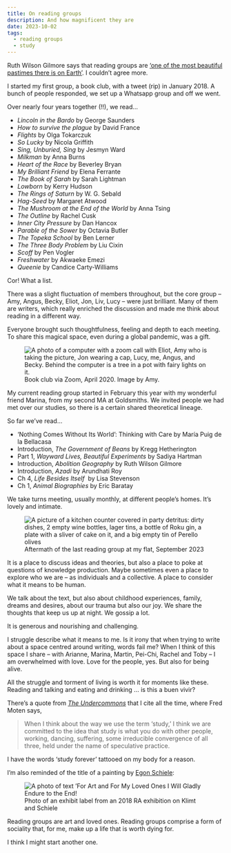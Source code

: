 ```yaml
---
title: On reading groups
description: And how magnificent they are 
date: 2023-10-02
tags:
  - reading groups
  - study  
---
```


Ruth Wilson Gilmore says that reading groups are [‘one of the most beautiful pastimes there is on Earth’](https://onbeing.org/programs/ruth-wilson-gilmore-where-life-is-precious-life-is-precious/). I couldn’t agree more.

I started my first group, a book club, with a tweet (rip) in January 2018. A bunch of people responded, we set up a Whatsapp group and off we went. 

Over nearly four years together (!!), we read… 

- *Lincoln in the Bardo* by George Saunders
- *How to survive the plague* by David France
- *Flights* by Olga Tokarczuk
- *So Lucky* by Nicola Griffith
- *Sing, Unburied, Sing* by Jesmyn Ward
- *Milkman* by Anna Burns
- *Heart of the Race* by Beverley Bryan
- *My Brilliant Friend* by Elena Ferrante
- *The Book of Sarah* by Sarah Lightman
- *Lowborn* by Kerry Hudson
- *The Rings of Saturn* by W. G. Sebald
- *Hag-Seed* by Margaret Atwood
- *The Mushroom at the End of the World* by Anna Tsing
- *The Outline* by Rachel Cusk
- *Inner City Pressure* by Dan Hancox
- *Parable of the Sower* by Octavia Butler
- *The Topeka School* by Ben Lerner
- *The Three Body Problem* by Liu Cixin
- *Scoff* by Pen Vogler
- *Freshwater* by Akwaeke Emezi
- *Queenie* by Candice Carty-Williams 

Cor! What a list.

There was a slight fluctuation of members throughout, but the core group – Amy, Angus, Becky, Eliot, Jon, Liv, Lucy – were just brilliant. Many of them are writers, which really enriched the discussion and made me think about reading in a different way. 

Everyone brought such thoughtfulness, feeling and depth to each meeting. To share this magical space, even during a global pandemic, was a gift. 

<figure>
  <img src="https://d2w9rnfcy7mm78.cloudfront.net/23919960/original_d0a3a3c909e964878dd77ffc73c3cbde.jpg?1696162296?bc=0" alt="A photo of a computer with a zoom call with Eliot, Amy who is taking the picture, Jon wearing a cap, Lucy, me, Angus, and Becky. Behind the computer is a tree in a pot with fairy lights on it.">
  <figcaption class="small-text">Book club via Zoom, April 2020. Image by Amy.</figcaption>
</figure>

My current reading group started in February this year with my wonderful friend Marina, from my second MA at Goldsmiths. We invited people we had met over our studies, so there is a certain shared theoretical lineage. 

So far we’ve read… 

- ‘Nothing Comes Without Its World’: Thinking with Care by María Puig de la Bellacasa
- Introduction, *The Government of Beans* by Kregg Hetherington
- Part 1, *Wayward Lives, Beautiful Experiments* by Sadiya Hartman
- Introduction, *Abolition Geography* by Ruth Wilson Gilmore
- Introduction, *Azadi* by Arundhati Roy
- Ch 4, *Life Besides Itself* &nbsp;by Lisa Stevenson
- Ch 1, *Animal Biographies* by Eric Baratay

We take turns meeting, usually monthly, at different people’s homes. It’s lovely and intimate.

<figure>
  <img src="https://d2w9rnfcy7mm78.cloudfront.net/23919961/original_67494b12ca91842c77607daf03dcdc53.jpg?1696162301?bc=0" alt="A picture of a kitchen counter covered in party detritus: dirty dishes, 2 empty wine bottles, lager tins, a bottle of Roku gin, a plate with a sliver of cake on it, and a big empty tin of Perello olives">
  <figcaption class="small-text">Aftermath of the last reading group at my flat, September 2023</figcaption>
</figure>

It is a place to discuss ideas and theories, but also a place to poke at questions of knowledge production. Maybe sometimes even a place to explore who we are – as individuals and a collective. A place to consider what it means to be human.

We talk about the text, but also about childhood experiences, family, dreams and desires, about our trauma but also our joy. We share the thoughts that keep us up at night. We gossip a lot. 

It is generous and nourishing and challenging.

I struggle describe what it means to me. Is it irony that when trying to write about a space centred around writing, words fail me? When I think of this space I share – with Arianne, Marina, Martin, Pei-Chi, Rachel and Toby – I am overwhelmed with love. Love for the people, yes. But also for being alive. 

All the struggle and torment of living is worth it for moments like these. Reading and talking and eating and drinking ... is this a buen vivir? 

There’s a quote from [*The Undercommons*](https://www.minorcompositions.info/wp-content/uploads/2013/04/undercommons-web.pdf) that I cite all the time, where Fred Moten says,  

> When I think about the way we use the term ‘study,’ I think we are committed to the idea that study is what you do with other people, working, dancing, suffering, some irreducible convergence of all three, held under the name of speculative practice.


I have the words ‘study forever’ tattooed on my body for a reason.

I’m also reminded of the title of a painting by [Egon Schiele](https://commons.wikimedia.org/wiki/File:Egon_Schiele_-_I_Will_Gladly_Endure_for_Art_and_My_Loved_Ones,_1912_-_Google_Art_Project.jpg): 

<figure>
  <img src="https://d2w9rnfcy7mm78.cloudfront.net/23920013/original_2fd8c62abbd072c649e26895d2bcff06.png?1696163134?bc=0" alt="A photo of text ’For Art and For My Loved Ones I Will Gladly Endure to the End!">
  <figcaption class="small-text">Photo of an exhibit label from an 2018 RA exhibition on Klimt and Schiele</figcaption>
</figure>

Reading groups are art and loved ones. Reading groups comprise a form of sociality that, for me, make up a life that is worth dying for.

I think I might start another one. 